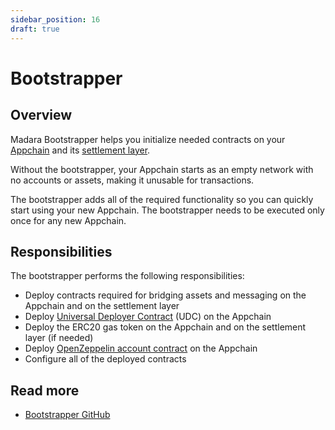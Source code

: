 ```yaml
---
sidebar_position: 16
draft: true
---
```


# Bootstrapper

## Overview

Madara Bootstrapper helps you initialize needed contracts on your [Appchain](/concepts/appchain) and its [settlement layer](/concepts/settlement).

Without the bootstrapper, your Appchain starts as an empty network with no accounts or assets, making it unusable for transactions.

The bootstrapper adds all of the required functionality so you can quickly start using your new Appchain. The bootstrapper needs to be executed only once for any new Appchain.

## Responsibilities

The bootstrapper performs the following responsibilities:
- Deploy contracts required for bridging assets and messaging on the Appchain and on the settlement layer
- Deploy [Universal Deployer Contract](https://docs.starknet.io/architecture-and-concepts/accounts/universal-deployer) (UDC) on the Appchain
- Deploy the ERC20 gas token on the Appchain and on the settlement layer (if needed)
- Deploy [OpenZeppelin account contract](https://docs.openzeppelin.com/contracts-cairo/1.0.0/accounts) on the Appchain
- Configure all of the deployed contracts

## Read more

- [Bootstrapper GitHub](https://github.com/madara-alliance/madara-bootstrapper)